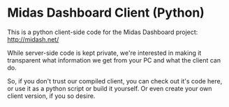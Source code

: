 # Midas Dashboard Client (Python)

This is a python client-side code for the Midas Dashboard project: http://midash.net/

While server-side code is kept private, we're interested in making it transparent what information we get from your PC and what the client can do. 

So, if you don't trust our compiled client, you can check out it's code here, or use it as a python script or build it yourself. Or even create your own client version, if you so desire.
